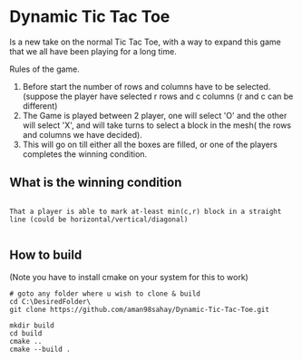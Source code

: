 # Dynamic Tic Tac Toe

Is a new take on the normal Tic Tac Toe, with a way to expand this game that we all have been playing for a long time.

Rules of the game.

1. Before start the number of rows and columns have to be selected. (suppose the player have selected r rows and c columns (r and c can be different)
2. The Game is played between 2 player, one will select 'O' and the other will select 'X', and will take turns to select 
	a block in the mesh( the rows and columns we have decided).
3. This will go on till either all the boxes are filled, or one of the players completes the winning condition. 
	

## What is the winning condition

```

That a player is able to mark at-least min(c,r) block in a straight line (could be horizontal/vertical/diagonal)


```



## How to build 

(Note you have to install cmake on your system for this to work)

```
# goto any folder where u wish to clone & build
cd C:\DesiredFolder\
git clone https://github.com/aman98sahay/Dynamic-Tic-Tac-Toe.git 

mkdir build 
cd build 
cmake ..
cmake --build .

```
